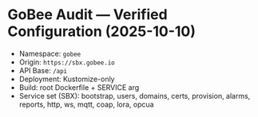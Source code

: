 # GoBee Audit — Verified Configuration (2025-10-10)
- Namespace: `gobee`
- Origin: `https://sbx.gobee.io`
- API Base: `/api`
- Deployment: Kustomize-only
- Build: root Dockerfile + SERVICE arg
- Service set (SBX): bootstrap, users, domains, certs, provision, alarms, reports, http, ws, mqtt, coap, lora, opcua
